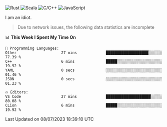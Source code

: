 ![Rust](https://img.shields.io/badge/Rust-000000?style=flat-square&logo=rust&logoColor=white)
![Scala](https://img.shields.io/badge/Scala-DC322F?style=flat-square&logo=Scala)
![C/C++](https://img.shields.io/badge/C++-00599c?style=flat-square&logo=C%2B%2B)
![JavaScript](https://img.shields.io/badge/JavaScript-323330?style=flat-square&logo=javascript&logoColor=F7DF1E)

I am an idiot.

> Due to network issues, the following data statistics are incomplete

<!--START_SECTION:waka-->
📊 **This Week I Spent My Time On** 

```text
💬 Programming Languages: 
Other                    27 mins             ███████████████████░░░░░░   77.39 % 
C++                      6 mins              █████░░░░░░░░░░░░░░░░░░░░   19.92 % 
YAML                     0 secs              ░░░░░░░░░░░░░░░░░░░░░░░░░   01.46 % 
JSON                     0 secs              ░░░░░░░░░░░░░░░░░░░░░░░░░   01.23 % 

🔥 Editors: 
VS Code                  27 mins             ████████████████████░░░░░   80.08 % 
CLion                    6 mins              █████░░░░░░░░░░░░░░░░░░░░   19.92 % 
```


 Last Updated on 08/07/2023 18:39:10 UTC
<!--END_SECTION:waka-->

